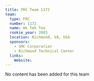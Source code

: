 ```yaml
---
title: FRC Team 1172
team:
  type: FRC
  number: 1172
  name: We Tek Too
  rookie_year: 2003
  location: Richmond, VA, USA
  sponsors:
    - SMC Corporation
    - Richmond Technical Center
  links:
    Website: 
---
```

No content has been added for this team